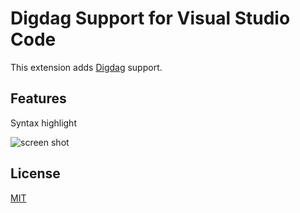# Digdag Support for Visual Studio Code

This extension adds [Digdag](http://www.digdag.io/) support.

## Features

Syntax highlight

![screen shot](https://raw.githubusercontent.com/msysyamamoto/vscode-digdag/master/screenshot.png)

## License

[MIT](https://github.com/msysyamamoto/vscode-digdag/blob/master/LICENSE)
